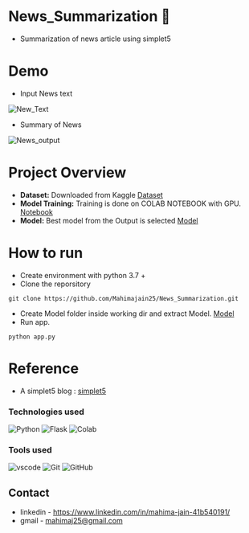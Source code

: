 # News_Summarization 📰

- Summarization of news article using simplet5 

# Demo 
- Input News text

![New_Text](https://user-images.githubusercontent.com/96101074/205960774-7a2e1d29-d97b-4954-ad10-06b10d3b955f.png)
- Summary of News

![News_output](https://user-images.githubusercontent.com/96101074/205960985-299ca419-5176-45f1-ab03-f8ddd9ea90f8.png)

# Project Overview
- **Dataset:** Downloaded from Kaggle [Dataset](https://drive.google.com/drive/folders/1kkJrI_8zsM7sVVN4kdXn3DPD06HWBSgc?usp=share_link)
- **Model Training:** Training is done on COLAB NOTEBOOK with GPU. [Notebook](https://github.com/Mahimajain25/News_Summarization/blob/main/News_summarization_t5.ipynb)
- **Model:** Best model from the Output is selected [Model](https://drive.google.com/drive/folders/1HNN9ScfgoUSAL2Dd4-pGeqkjYE9eTMQG?usp=share_link)

# How to run 
- Create environment with python 3.7 +
- Clone the reporsitory
```
git clone https://github.com/Mahimajain25/News_Summarization.git
```
- Create Model folder inside working dir and extract Model. [Model](https://drive.google.com/drive/folders/1HNN9ScfgoUSAL2Dd4-pGeqkjYE9eTMQG?usp=share_link)
- Run app.
```
python app.py
``` 

# Reference
- A simplet5 blog : [simplet5](https://medium.com/geekculture/simplet5-train-t5-models-in-just-3-lines-of-code-by-shivanand-roy-2021-354df5ae46ba)

### **Technologies used**
![Python](https://img.shields.io/badge/python-3670A0?style=for-the-badge&logo=python&logoColor=ffdd54)
![Flask](https://img.shields.io/badge/flask-%23000.svg?style=for-the-badge&logo=flask&logoColor=white)
![Colab](https://img.shields.io/badge/Colab-F9AB00?style=for-the-badge&logo=googlecolab&color=525252)

### **Tools used**
![vscode](https://img.shields.io/badge/VSCode-0078D4?style=for-the-badge&logo=visual%20studio%20code&logoColor=white)
![Git](https://img.shields.io/badge/git-%23F05033.svg?style=for-the-badge&logo=git&logoColor=white)
![GitHub](https://img.shields.io/badge/github-%23121011.svg?style=for-the-badge&logo=github&logoColor=white)

## Contact
- linkedin - https://www.linkedin.com/in/mahima-jain-41b540191/
- gmail - mahimaj25@gmail.com

